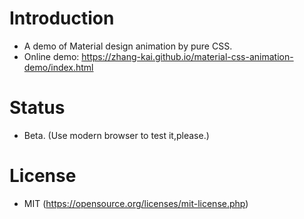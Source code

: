 # Introduction
- A demo of Material design animation by pure CSS.
- Online demo: https://zhang-kai.github.io/material-css-animation-demo/index.html

# Status
- Beta. (Use modern browser to test it,please.)

# License
- MIT (https://opensource.org/licenses/mit-license.php)
